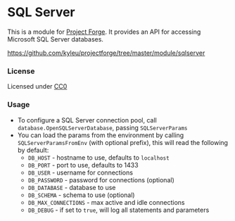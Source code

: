 # SQL Server

This is a module for [Project Forge](https://projectforge.dev). It provides an API for accessing Microsoft SQL Server databases.

https://github.com/kyleu/projectforge/tree/master/module/sqlserver

### License

Licensed under [CC0](https://creativecommons.org/publicdomain/zero/1.0)

### Usage

- To configure a SQL Server connection pool, call `database.OpenSQLServerDatabase`, passing `SQLServerParams`
- You can load the params from the environment by calling `SQLServerParamsFromEnv` (with optional prefix), this will read the following by default:
  - `DB_HOST` - hostname to use, defaults to `localhost`
  - `DB_PORT` - port to use, defaults to 1433
  - `DB_USER` - username for connections
  - `DB_PASSWORD` - password for connections (optional)
  - `DB_DATABASE` - database to use
  - `DB_SCHEMA` - schema to use (optional)
  - `DB_MAX_CONNECTIONS` - max active and idle connections
  - `DB_DEBUG` - if set to `true`, will log all statements and parameters
